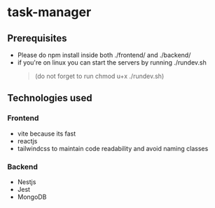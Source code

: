 # task-manager

## Prerequisites
+ Please do npm install inside both ./frontend/ and ./backend/
+ if you're on linux you can start the servers by running ./rundev.sh
    > (do not forget to run chmod u+x ./rundev.sh)
## Technologies used
### Frontend
+ vite because its fast
+ reactjs
+ tailwindcss to maintain code readability and avoid naming classes
### Backend
+ Nestjs
+ Jest
+ MongoDB
